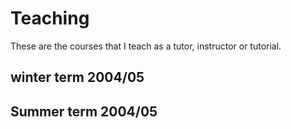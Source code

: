 ---
---

# Teaching

These are the courses that I teach as a tutor, instructor or tutorial.

## winter term 2004/05

## Summer term 2004/05
